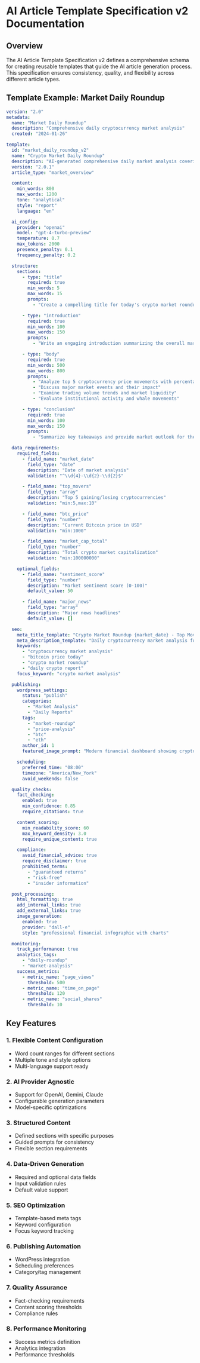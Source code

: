 # AI Article Template Specification v2 Documentation

## Overview

The AI Article Template Specification v2 defines a comprehensive schema for creating reusable templates that
guide the AI article generation process. This specification ensures consistency, quality, and flexibility across
different article types.

## Template Example: Market Daily Roundup

```yaml
version: "2.0"
metadata:
  name: "Market Daily Roundup"
  description: "Comprehensive daily cryptocurrency market analysis"
  created: "2024-01-26"

template:
  id: "market_daily_roundup_v2"
  name: "Crypto Market Daily Roundup"
  description: "AI-generated comprehensive daily market analysis covering price movements, key events, and market sentiment"
  version: "2.0.1"
  article_type: "market_overview"

  content:
    min_words: 800
    max_words: 1200
    tone: "analytical"
    style: "report"
    language: "en"

  ai_config:
    provider: "openai"
    model: "gpt-4-turbo-preview"
    temperature: 0.7
    max_tokens: 2000
    presence_penalty: 0.1
    frequency_penalty: 0.2

  structure:
    sections:
      - type: "title"
        required: true
        min_words: 5
        max_words: 15
        prompts:
          - "Create a compelling title for today's crypto market roundup focusing on the main trend"

      - type: "introduction"
        required: true
        min_words: 100
        max_words: 150
        prompts:
          - "Write an engaging introduction summarizing the overall market sentiment and key highlights"

      - type: "body"
        required: true
        min_words: 500
        max_words: 800
        prompts:
          - "Analyze top 5 cryptocurrency price movements with percentage changes"
          - "Discuss major market events and their impact"
          - "Examine trading volume trends and market liquidity"
          - "Evaluate institutional activity and whale movements"

      - type: "conclusion"
        required: true
        min_words: 100
        max_words: 150
        prompts:
          - "Summarize key takeaways and provide market outlook for the next 24 hours"

  data_requirements:
    required_fields:
      - field_name: "market_date"
        field_type: "date"
        description: "Date of market analysis"
        validation: "^\\d{4}-\\d{2}-\\d{2}$"

      - field_name: "top_movers"
        field_type: "array"
        description: "Top 5 gaining/losing cryptocurrencies"
        validation: "min:5,max:10"

      - field_name: "btc_price"
        field_type: "number"
        description: "Current Bitcoin price in USD"
        validation: "min:1000"

      - field_name: "market_cap_total"
        field_type: "number"
        description: "Total crypto market capitalization"
        validation: "min:100000000"

    optional_fields:
      - field_name: "sentiment_score"
        field_type: "number"
        description: "Market sentiment score (0-100)"
        default_value: 50

      - field_name: "major_news"
        field_type: "array"
        description: "Major news headlines"
        default_value: []

  seo:
    meta_title_template: "Crypto Market Roundup {market_date} - Top Movers & Analysis"
    meta_description_template: "Daily cryptocurrency market analysis for {market_date}. Bitcoin at ${btc_price}, market cap ${market_cap_total}. Expert insights on top movers and trends."
    keywords:
      - "cryptocurrency market analysis"
      - "bitcoin price today"
      - "crypto market roundup"
      - "daily crypto report"
    focus_keyword: "crypto market analysis"

  publishing:
    wordpress_settings:
      status: "publish"
      categories:
        - "Market Analysis"
        - "Daily Reports"
      tags:
        - "market-roundup"
        - "price-analysis"
        - "btc"
        - "eth"
      author_id: 1
      featured_image_prompt: "Modern financial dashboard showing cryptocurrency charts and graphs, professional blue and green color scheme"

    scheduling:
      preferred_time: "08:00"
      timezone: "America/New_York"
      avoid_weekends: false

  quality_checks:
    fact_checking:
      enabled: true
      min_confidence: 0.85
      require_citations: true

    content_scoring:
      min_readability_score: 60
      max_keyword_density: 3.0
      require_unique_content: true

    compliance:
      avoid_financial_advice: true
      require_disclaimer: true
      prohibited_terms:
        - "guaranteed returns"
        - "risk-free"
        - "insider information"

  post_processing:
    html_formatting: true
    add_internal_links: true
    add_external_links: true
    image_generation:
      enabled: true
      provider: "dall-e"
      style: "professional financial infographic with charts"

  monitoring:
    track_performance: true
    analytics_tags:
      - "daily-roundup"
      - "market-analysis"
    success_metrics:
      - metric_name: "page_views"
        threshold: 500
      - metric_name: "time_on_page"
        threshold: 120
      - metric_name: "social_shares"
        threshold: 10
```

## Key Features

### 1. Flexible Content Configuration

- Word count ranges for different sections
- Multiple tone and style options
- Multi-language support ready

### 2. AI Provider Agnostic

- Support for OpenAI, Gemini, Claude
- Configurable generation parameters
- Model-specific optimizations

### 3. Structured Content

- Defined sections with specific purposes
- Guided prompts for consistency
- Flexible section requirements

### 4. Data-Driven Generation

- Required and optional data fields
- Input validation rules
- Default value support

### 5. SEO Optimization

- Template-based meta tags
- Keyword configuration
- Focus keyword tracking

### 6. Publishing Automation

- WordPress integration
- Scheduling preferences
- Category/tag management

### 7. Quality Assurance

- Fact-checking requirements
- Content scoring thresholds
- Compliance rules

### 8. Performance Monitoring

- Success metrics definition
- Analytics integration
- Performance thresholds